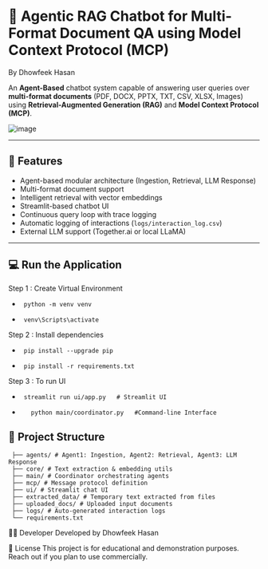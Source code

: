 # 🤖 Agentic RAG Chatbot for Multi-Format Document QA using Model Context Protocol (MCP) 
By Dhowfeek Hasan 

An **Agent-Based** chatbot system capable of answering user queries over **multi-format documents** (PDF, DOCX, PPTX, TXT, CSV, XLSX, Images) using **Retrieval-Augmented Generation (RAG)** and **Model Context Protocol (MCP)**.

![image](https://github.com/user-attachments/assets/3d7bc3ea-817c-487a-bc87-4b63acb8a025)


---

## 📌 Features

- Agent-based modular architecture (Ingestion, Retrieval, LLM Response)
-  Multi-format document support
- Intelligent retrieval with vector embeddings
- Streamlit-based chatbot UI
- Continuous query loop with trace logging
- Automatic logging of interactions (`logs/interaction_log.csv`)
- External LLM support (Together.ai or local LLaMA)

---
## 💻 Run the Application
Step 1 :  Create Virtual Environment
-      python -m venv venv
-      venv\Scripts\activate
  
Step 2 : Install dependencies
-      pip install --upgrade pip
-      pip install -r requirements.txt
           
Step 3 : To run UI    
  -      streamlit run ui/app.py   # Streamlit UI 
-        python main/coordinator.py   #Command-line Interface


## 🧱 Project Structure 

     ├── agents/ # Agent1: Ingestion, Agent2: Retrieval, Agent3: LLM Response
     ├── core/ # Text extraction & embedding utils
     ├── main/ # Coordinator orchestrating agents
     ├── mcp/ # Message protocol definition
     ├── ui/ # Streamlit chat UI
     ├── extracted_data/ # Temporary text extracted from files
     ├── uploaded_docs/ # Uploaded input documents
     ├── logs/ # Auto-generated interaction logs
     └── requirements.txt

👨‍💻 Developer
Developed by Dhowfeek Hasan

📝 License
This project is for educational and demonstration purposes. Reach out if you plan to use commercially.



